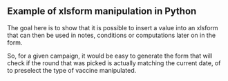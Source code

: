 ## Example of xlsform manipulation in Python

The goal here is to show that it is possible to insert a value 
into an xlsform that can then be used in notes, conditions or computations later 
on in the form. 

So, for a given campaign, it would be easy to generate the form 
that will check if the round that was picked is actually matching
the current date, of to preselect the type of vaccine manipulated.